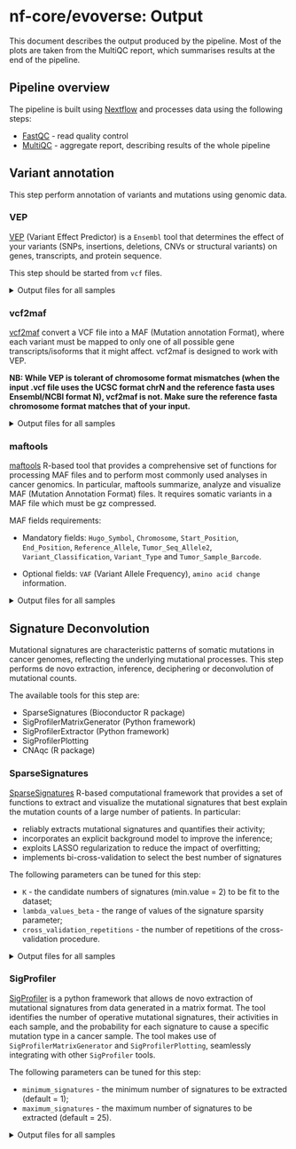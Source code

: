# nf-core/evoverse: Output

This document describes the output produced by the pipeline. Most of the plots are taken from the MultiQC report, which summarises results at the end of the pipeline.

<!-- TODO nf-core: Write this documentation describing your workflow's output -->

## Pipeline overview

The pipeline is built using [Nextflow](https://www.nextflow.io/)
and processes data using the following steps:

* [FastQC](#fastqc) - read quality control
* [MultiQC](#multiqc) - aggregate report, describing results of the whole pipeline


## Variant annotation
This step perform annotation of variants and mutations using genomic data.

### VEP
[VEP](https://www.ensembl.org/info/docs/tools/vep/index.html) (Variant Effect Predictor) is a `Ensembl` tool that determines the effect of your variants (SNPs, insertions, deletions, CNVs or structural variants) on genes, transcripts, and protein sequence.

This step should be started from `vcf` files.

<details markdown="1">
<summary>Output files for all samples</summary>

**Output directory: `{outdir}/variant_annotation/VEP/<dataset>/<patient>/<sample>/`**

- `<sample>.vep.summary.html`
  - Summary of the VEP run to be visualised with a web browser
- `<sample>.vep.vcf.gz`
  - annotated vcf file
  </details>


### vcf2maf

[vcf2maf](https://github.com/mskcc/vcf2maf) convert a VCF file into a MAF (Mutation annotation Format), where each variant must be mapped to only one of all possible gene transcripts/isoforms that it might affect. vcf2maf is designed to work with VEP. 

**NB: While VEP is tolerant of chromosome format mismatches (when the input .vcf file uses the UCSC format chrN and the reference fasta uses Ensembl/NCBI format N), vcf2maf is not. Make sure the reference fasta chromosome format matches that of your input.**

<details markdown="1">
<summary>Output files for all samples</summary>

**Output directory: `{outdir}/vcf2maf/<dataset>/<patient>/<sample>/`**
- `<sample>.vcf2maf.maf`
  - annotated maf file
  </details>


### maftools

[maftools]( https://bioconductor.org/packages/release/bioc/html/maftools.html) R-based tool that provides a comprehensive set of functions for processing MAF files and to perform most commonly used analyses in cancer genomics. In particular, maftools summarize, analyze and visualize MAF (Mutation Annotation Format) files. 
It requires somatic variants in a MAF file which must be gz compressed.

MAF fields requirements:

- Mandatory fields: `Hugo_Symbol`, `Chromosome`, `Start_Position`, `End_Position`, `Reference_Allele`, `Tumor_Seq_Allele2`, `Variant_Classification`, `Variant_Type` and `Tumor_Sample_Barcode`.

- Optional fields: `VAF` (Variant Allele Frequency), `amino acid change` information.

<details markdown="1">
<summary>Output files for all samples</summary>

**Output directory: `{outdir}/maftools/<dataset>/`**
- `<dataset>.maftools.rds`
  - summarized MAF object
- `<dataset>.maftools.pdf`
  - summary plots
  </details>


## Signature Deconvolution

Mutational signatures are characteristic patterns of somatic mutations in cancer genomes, reflecting the underlying mutational processes. This step performs de novo extraction, inference, deciphering or deconvolution of mutational counts.

The available tools for this step are:
- SparseSignatures (Bioconductor R package)
- SigProfilerMatrixGenerator (Python framework)
- SigProfilerExtractor (Python framework)
- SigProfilerPlotting
- CNAqc (R package)


### SparseSignatures

[SparseSignatures](https://www.bioconductor.org/packages/release/bioc/html/SparseSignatures.html) R-based computational framework that provides a set of functions to extract and visualize the mutational signatures that best explain the mutation counts of a large number of patients. In particular:
- reliably extracts mutational signatures and quantifies their activity;
- incorporates an explicit background model to improve the inference;
- exploits LASSO regularization to reduce the impact of overfitting;
- implements bi-cross-validation to select the best number of signatures

The following parameters can be tuned for this step:

- `K` - the candidate numbers of signatures (min.value = 2) to be fit to the dataset;
- `lambda_values_beta` - the range of values of the signature sparsity parameter;
- `cross_validation_repetitions` - the number of repetitions of the cross-validation procedure.

<details markdown="1">
<summary>Output files for all samples</summary>

**Output directory: `{outdir}/results/SparseSignatures/<dataset>/`**
- `<dataset>.SparseSig.rds`
  - signatures best configiration object
- `<dataset>.SparseSig.pdf`
  - signatures plot
  </details>
  

### SigProfiler

[SigProfiler](https://osf.io/t6j7u/wiki/home/) is a python framework that allows de novo extraction of mutational signatures from data generated in a matrix format. The tool identifies the number of operative mutational signatures, their activities in each sample, and the probability for each signature to cause a specific mutation type in a cancer sample. The tool makes use of `SigProfilerMatrixGenerator` and `SigProfilerPlotting`, seamlessly integrating with other `SigProfiler` tools.

The following parameters can be tuned for this step:

- `minimum_signatures` - the minimum number of signatures to be extracted (default = 1); 
- `maximum_signatures` - the maximum number of signatures to be extracted (default = 25). 

<details markdown="1">
<summary>Output files for all samples</summary>

**Output directory: `{outdir}/results/SigProfiler/<dataset>/results/`**



## Subclonal deconvolution

In the context of tumor evolution, subclonal reconstruction consists in the identification of cancer clones by leveraging  variant read counts and the associated variant allele frequency (VAF) of somatic mutations, adjusted for copy-number status and tumor purity. 

The results of subclonal decovnultion step are collected in `{outdir}/subclonal_deconvolution/` directory.

`mCNAqc` object is used as input for this step.

### Single sample

For single sample mode, clones clustering and neutral tail mutations are detected seperately for each sample.

#### MOBSTER

[MOBSTER](https://caravagnalab.github.io/mobster/) processes mutant allelic frequencies to identify and remove neutral tails from the input data, so that subclonal reconstruction algorithms can be applied downstream to find subclones from the processed read counts.

<details markdown="1">
<summary>Output files for all samples</summary>

**Output directory: `{outdir}/subclonal_deconvolution/mobster/<dataset>/<patient>/<sample>/`**

- `<sample>_fit.rds`
  - `.rds` object contains the fit of subclonal deconvolution
- `<sample>.pdf`

</details>

#### PyClone-VI

[PyClone-VI](https://bmcbioinformatics.biomedcentral.com/articles/10.1186/s12859-020-03919-2) is a computationally efficient Bayesian statistical method for inferring the clonal population structure of cancers, by considering allele fractions and coincident copy number variation using a variational inference approach. 


<details markdown="1">
<summary>Output files for all samples</summary>

**Output directory: `{outdir}/subclonal_deconvolution/pyclone_vi/<dataset>/<patient>/<sample>/`**

- `<sample>_all_fits.h5`
  - HDF5 file for all fit
- `<sample>_best_fit.txt`
  - tsv file for the best fit

</details>

#### VIBER

[VIBER](https://caravagnalab.github.io/VIBER/index.html) is a package that implements a variational Bayesian model to fit multi-variate Binomial mixtures. In the context of subclonal deconvolution, VIBER models read counts. 

<details markdown="1">
<summary>Output files for all samples</summary>

**Output directory: `{outdir}/subclonal_deconvolution/viber/<dataset>/<patient>/<sample>/`**

- `<sample>_best_st_fit.rds`
  - rds file for best fit

</details>

### Multi samples

When multiple samples for the same patient are available (e.g. multi-regional or longitudinal experiment), we can be intersted in visualizing the tumor evolution at different level. In multi sample mode, a patient-specific subclonal deconvolution is perfomed. In this step, the user has the possibility to use the result of single sample subclonal deconvolution using `MOBSTER` to remove mutations assigned to the tail before proceeding with multi-variate clone identification. This option is controlled by the `--tail` parameter.


#### Pyclone-VI

##### Without MOBSTER

<details markdown="1">
<summary>Output files for all samples</summary>

**Output directory: `{outdir}/subclonal_deconvolution/pyclone_vi/<dataset>/<patient>/`**

- `<patient>_all_fits.h5`
  - HDF5 file for all fit
- `<patient>_best_fit.txt`
  - tsv file for the best fit

</details>

##### With MOBSTER

<details markdown="1">
<summary>Output files for all samples</summary>

**Output directory: `{outdir}/subclonal_deconvolution/pyclone_vi/<dataset>/<patient>/`**

- `<patient>_with_mobster_all_fits.h5`
  - HDF5 file for all fit
- `<patient>_with_mobster_best_fit.txt`
  - tsv file for the best fit

</details>

#### VIBER


##### Without MOBSTER

<details markdown="1">
<summary>Output files for all samples</summary>

**Output directory: `{outdir}/subclonal_deconvolution/viber/<dataset>/<patient>/`**

- `<patient>_best_fit.rds`
  - rds file for best fit

</details>

##### With MOBSTER

<details markdown="1">
<summary>Output files for all samples</summary>

**Output directory: `{outdir}/subclonal_deconvolution/viber/<dataset>/<patient>/`**

- `<patient>_with_mobster_best_fit.rds`
  - rds file for best fit

</details>



